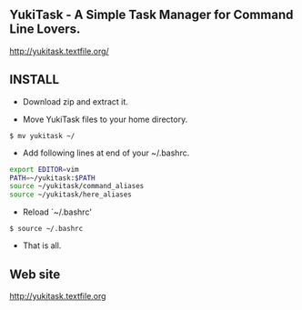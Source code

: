 ## YukiTask - A Simple Task Manager for Command Line Lovers.

http://yukitask.textfile.org/

## INSTALL

* Download zip and extract it.

* Move YukiTask files to your home directory.

```
$ mv yukitask ~/
```

* Add following lines at end of your ~/.bashrc.

``` sh
export EDITOR=vim
PATH=~/yukitask:$PATH
source ~/yukitask/command_aliases
source ~/yukitask/here_aliases
```

* Reload `~/.bashrc'

```
$ source ~/.bashrc
```

* That is all.

## Web site

http://yukitask.textfile.org

